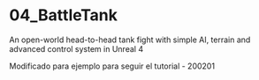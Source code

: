 # 04_BattleTank
An open-world head-to-head tank fight with simple AI, terrain and advanced control system in Unreal 4

Modificado para ejemplo para seguir el tutorial - 200201
